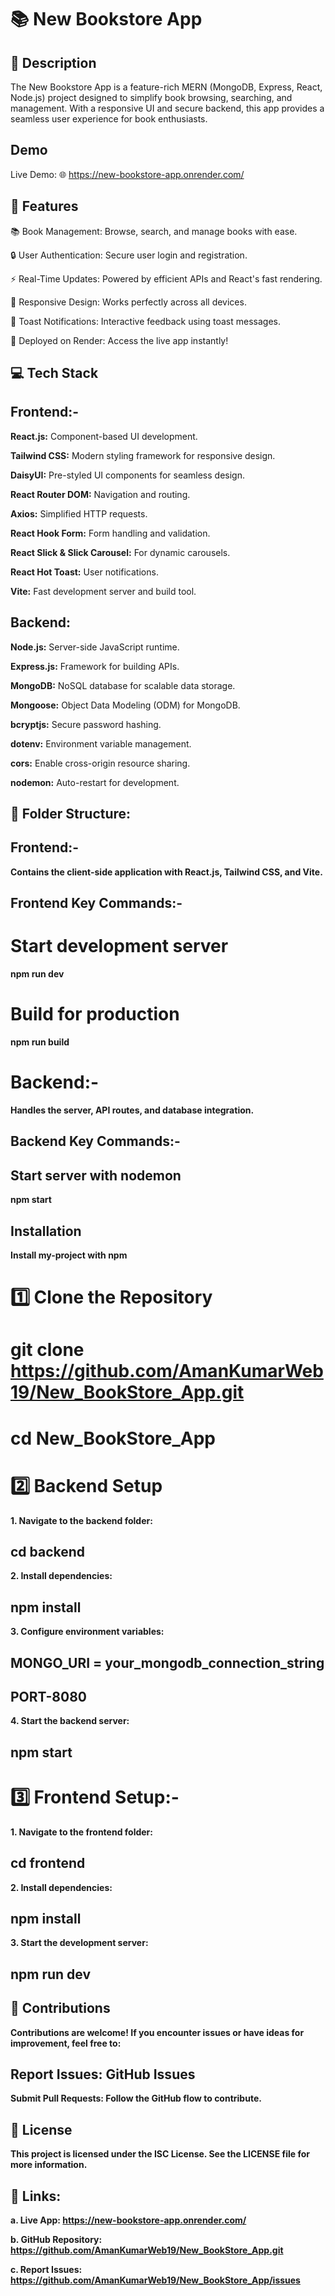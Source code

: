 
# 📚 New Bookstore App

## 📖 Description
The New Bookstore App is a feature-rich MERN (MongoDB, Express, React, Node.js) project designed to simplify book browsing, searching, and management. With a responsive UI and secure backend, this app provides a seamless user experience for book enthusiasts.



## Demo

Live Demo: 🌐 https://new-bookstore-app.onrender.com/
## 🚀 Features

📚 Book Management: Browse, search, and manage books with ease.

🔒 User Authentication: Secure user login and registration.

⚡ Real-Time Updates: Powered by efficient APIs and React's fast rendering.

📱 Responsive Design: Works perfectly across all devices.

🎉 Toast Notifications: Interactive feedback using toast messages.

🔗 Deployed on Render: Access the live app instantly!




## 💻 Tech Stack

## **Frontend:-**

**React.js:** Component-based UI development.

**Tailwind CSS:** Modern styling framework for responsive design.

**DaisyUI:** Pre-styled UI components for seamless design.

**React Router DOM:** Navigation and routing.

**Axios:** Simplified HTTP requests.

**React Hook Form:** Form handling and validation.

**React Slick & Slick Carousel:** For dynamic carousels.

**React Hot Toast:** User notifications.

**Vite:** Fast development server and build tool.

## **Backend:** 

**Node.js:** Server-side JavaScript runtime.

**Express.js:** Framework for building APIs.

**MongoDB:** NoSQL database for scalable data storage.

**Mongoose:** Object Data Modeling (ODM) for MongoDB.

**bcryptjs:** Secure password hashing.

**dotenv:** Environment variable management.

**cors:** Enable cross-origin resource sharing.

**nodemon:** Auto-restart for development.




## 📂 Folder Structure:

## Frontend:-

**Contains the client-side application with React.js, Tailwind CSS, and Vite.**

## Frontend Key Commands:-
# Start development server
**npm run dev**

# Build for production
**npm run build**


# Backend:-

**Handles the server, API routes, and database integration.**

## Backend Key Commands:-
## Start server with nodemon
**npm start**
 

## Installation

**Install my-project with npm**

# 1️⃣ Clone the Repository
# git clone https://github.com/AmanKumarWeb19/New_BookStore_App.git
# cd New_BookStore_App

    
# 2️⃣ Backend Setup
**1. Navigate to the backend folder:**
## cd backend
**2. Install dependencies:**
## npm install
**3. Configure environment variables:**
## MONGO_URI = your_mongodb_connection_string
## PORT-8080
**4. Start the backend server:**
## npm start


# 3️⃣ Frontend Setup:-
**1. Navigate to the frontend folder:**
## cd frontend
**2. Install dependencies:**
## npm install
**3. Start the development server:**
## npm run dev








## 🤝 Contributions

**Contributions are welcome! If you encounter issues or have ideas for improvement, feel free to:**

## Report Issues: **GitHub Issues**
**Submit Pull Requests: Follow the GitHub flow to contribute.**


## 📜 License

**This project is licensed under the ISC License. See the LICENSE file for more information.**




## 📎 Links:
**a. Live App: https://new-bookstore-app.onrender.com/**

**b. GitHub Repository: https://github.com/AmanKumarWeb19/New_BookStore_App.git**

**c. Report Issues: https://github.com/AmanKumarWeb19/New_BookStore_App/issues**
